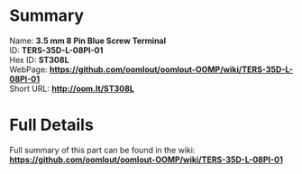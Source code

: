 
Summary
=================
  
Name: __3.5 mm 8 Pin Blue Screw Terminal__    
ID: __TERS-35D-L-08PI-01__   
Hex ID: __ST308L__   
WebPage: __https://github.com/oomlout/oomlout-OOMP/wiki/TERS-35D-L-08PI-01__   
Short URL: __http://oom.lt/ST308L__   

Full Details
==========================
Full summary of this part can be found in the wiki:   
__https://github.com/oomlout/oomlout-OOMP/wiki/TERS-35D-L-08PI-01__    

